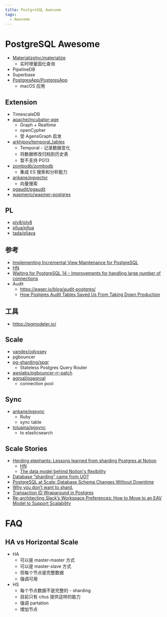 ```yaml
---
title: PostgreSQL Awesome
tags:
  - Awesome
---
```


# PostgreSQL Awesome

- [MaterializeInc/materialize](https://github.com/MaterializeInc/materialize)
  - 实时增量固化查询
- PipelineDB
- Superbase
- [PostgresApp/PostgresApp](https://github.com/PostgresApp/PostgresApp)
  - macOS 应用

## Extension

- TimescaleDB
- [apache/incubator-age](https://github.com/apache/incubator-age)
  - Graph + Realtime
  - openCypher
  - 受 AgensGraph 启发
- [arkhipov/temporal_tables](https://github.com/arkhipov/temporal_tables)
  - Temporal - 记录数据变化
  - 将数据修改归档到历史表
  - 暂不支持 PG13
- [zombodb/zombodb](https://github.com/zombodb/zombodb)
  - 集成 ES 搜索和分析能力
- [ankane/pgvector](https://github.com/ankane/pgvector)
  - 向量搜索
- [pgaudit/pgaudit](https://github.com/pgaudit/pgaudit)
- [wasmerio/wasmer-postgres](https://github.com/wasmerio/wasmer-postgres)

## PL

- [plv8/plv8](https://github.com/plv8/plv8)
- [pllua/pllua](https://github.com/pllua/pllua)
- [tada/pljava](https://github.com/tada/pljava)

## 参考

- [Implementing Incremental View Maintenance for PostgreSQL](https://yugonagata-pgsql.blogspot.com/2021/06/implementing-incremental-view.html?m=1)
- [HN](https://news.ycombinator.com/item?id=28425379)
- [Waiting for PostgreSQL 14 – Improvements for handling large number of connections](https://www.depesz.com/2020/08/25/waiting-for-postgresql-14-improvements-for-handling-large-number-of-connections/)
- Audit
  - https://eager.io/blog/audit-postgres/
  - [How Postgres Audit Tables Saved Us From Taking Down Production](https://heap.io/blog/how-postgres-audit-tables-saved-us-from-taking-down-production)

## 工具

- https://pgmodeler.io/

## Scale

- [yandex/odyssey](https://github.com/yandex/odyssey)
- pgbouncer
- [pg-sharding/spqr](https://github.com/pg-sharding/spqr)
  - Stateless Postgres Query Router
- [awslabs/pgbouncer-rr-patch](https://github.com/awslabs/pgbouncer-rr-patch)
- [agroal/pgagroal](https://github.com/agroal/pgagroal)
  - connection pool

## Sync

- [ankane/pgsync](https://github.com/ankane/pgsync)
  - Ruby
  - sync table
- [toluaina/pgsync](https://github.com/toluaina/pgsync)
  - to elasticsearch

## Scale Stories

- [Herding elephants: Lessons learned from sharding Postgres at Notion](https://www.notion.so/blog/sharding-postgres-at-notion)
  - [HN](https://news.ycombinator.com/item?id=28776786)
  - [The data model behind Notion's flexibility](https://www.notion.so/blog/data-model-behind-notion)
- [Database “sharding” came from UO?](https://www.raphkoster.com/2009/01/08/database-sharding-came-from-uo/)
- [PostgreSQL at Scale: Database Schema Changes Without Downtime](https://medium.com/paypal-tech/20d3749ed680)
- [Why you don’t want to shard.](https://www.percona.com/blog/2009/08/06/why-you-dont-want-to-shard/)
- [Transaction ID Wraparound in Postgres](https://blog.sentry.io/2015/07/23/transaction-id-wraparound-in-postgres)
- [Re-architecting Slack’s Workspace Preferences: How to Move to an EAV Model to Support Scalability](https://slack.engineering/re-architecting-slacks-workspace-preferences-how-to-move-to-an-eav-model-to-support-scalability/)

# FAQ

## HA vs Horizontal Scale

- HA
  - 可以是 master-master 方式
  - 可以是 master-slave 方式
  - 但每个节点是完整数据
  - 强调可用
- HS
  - 每个节点数据不是完整的 - sharding
  - 目前只有 citus 提供这样的能力
  - 强调 partation
  - 增加节点
